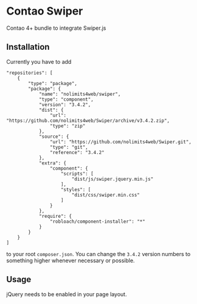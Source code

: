 Contao Swiper
=====================

Contao 4+ bundle to integrate Swiper.js

## Installation

Currently you have to add
```
"repositories": [
    {
        "type": "package",
        "package": {
            "name": "nolimits4web/swiper",
            "type": "component",
            "version": "3.4.2",
            "dist": {
                "url": "https://github.com/nolimits4web/Swiper/archive/v3.4.2.zip",
                "type": "zip"
            },
            "source": {
                "url": "https://github.com/nolimits4web/Swiper.git",
                "type": "git",
                "reference": "3.4.2"
            },
            "extra": {
                "component": {
                    "scripts": [
                        "dist/js/swiper.jquery.min.js"
                    ],
                    "styles": [
                        "dist/css/swiper.min.css"
                    ]
                }
            },
            "require": {
                "robloach/component-installer": "*"
            }
        }
    }
]
```
to your root `composer.json`. You can change the `3.4.2` version numbers to something higher whenever necessary or possible.

## Usage

jQuery needs to be enabled in your page layout.
